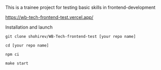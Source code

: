 This is a trainee project for testing basic skills in frontend-development

https://wb-tech-frontend-test.vercel.app/

Installation and launch
```
git clone shohirev/WB-Tech-frontend-test [your repo name]

cd [your repo name]

npm ci

make start
```